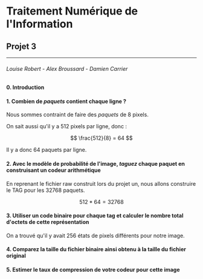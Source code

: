 # Traitement Numérique de l'Information

## Projet 3

****

###### Louise Robert - Alex Broussard - Damien Carrier

#### 0. Introduction



#### 1. Combien de *paquets* contient chaque ligne ?

Nous sommes contraint de faire des *paquets* de 8 pixels.

On sait aussi qu'il y a 512 pixels par ligne, donc : 

$$
\frac{512}{8} = 64
$$

Il y a donc 64 paquets par ligne.

#### 2. Avec le modèle de probabilité de l'image, *taguez* chaque paquet en construisant un codeur arithmétique

En reprenant le fichier raw construit lors du projet un, nous allons construire le TAG pour les 32768 paquets.

$$
512*64 = 32768
$$

#### 3. Utiliser un code binaire pour chaque tag et calculer le nombre total d'octets de cette représentation

On a trouvé qu'il y avait 256 états de pixels différents pour notre image.

#### 4. Comparez la taille du fichier binaire ainsi obtenu à la taille du fichier original

#### 5. Estimer le taux de compression de votre codeur pour cette image
